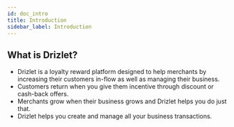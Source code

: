 ```yaml
---
id: doc_intro
title: Introduction
sidebar_label: Introduction
---
```



## What is Drizlet?
* Drizlet is a loyalty reward platform designed to help merchants by increasing their customers in-flow as well as managing their business.
* Customers return when you give them incentive through discount or cash-back offers.
* Merchants grow when their business grows and Drizlet helps you do just that.
* Drizlet helps you create and manage all your business transactions.
